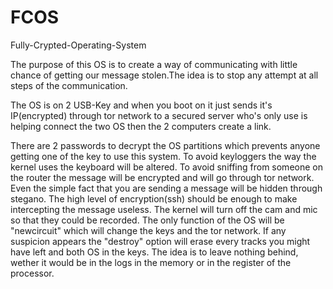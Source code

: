 # FCOS
Fully-Crypted-Operating-System

The purpose of this OS is to create a way of communicating with little chance of getting our message stolen.The idea is to stop any attempt at all steps of the communication.

The OS is on 2 USB-Key and when you boot on it just sends it's IP(encrypted) through tor network to a secured server who's only use is helping connect the two OS then the 2 computers create a link.

There are 2 passwords to decrypt the OS partitions which prevents anyone getting one of the key to use this system.
To avoid keyloggers the way the kernel uses the keyboard will be altered.
To avoid sniffing from someone on the router the message will be encrypted and will go through tor network.
Even the simple fact that you are sending a message will be hidden through stegano.
The high level of encryption(ssh) should be enough to make intercepting the message useless.
The kernel will turn off the cam and mic so that they could be recorded.
The only function of the OS will be "newcircuit" which will change the keys and the tor network.
If any suspicion appears the "destroy" option will erase every tracks you might have left and both OS in the keys.
The idea is to leave nothing behind, wether it would be in the logs in the memory or in the register of the processor.
